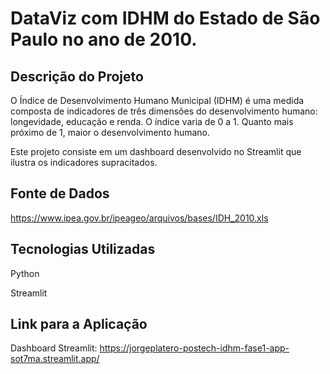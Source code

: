 # DataViz com IDHM do Estado de São Paulo no ano de 2010.

## Descrição do Projeto

O Índice de Desenvolvimento Humano Municipal (IDHM) é uma medida composta de indicadores de três dimensões do desenvolvimento humano: longevidade, educação e renda. O índice varia de 0 a 1. Quanto mais próximo de 1, maior o desenvolvimento humano.

Este projeto consiste em um dashboard desenvolvido no Streamlit que ilustra os indicadores supracitados.

## Fonte de Dados

https://www.ipea.gov.br/ipeageo/arquivos/bases/IDH_2010.xls

## Tecnologias Utilizadas

Python

Streamlit

## Link para a Aplicação

Dashboard Streamlit: https://jorgeplatero-postech-idhm-fase1-app-sot7ma.streamlit.app/
